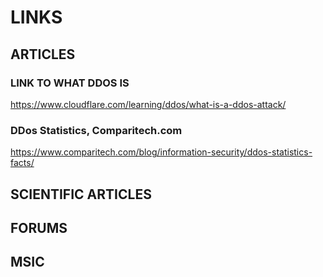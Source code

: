 # LINKS

## ARTICLES

### LINK TO WHAT DDOS IS
https://www.cloudflare.com/learning/ddos/what-is-a-ddos-attack/

### DDos Statistics, Comparitech.com
https://www.comparitech.com/blog/information-security/ddos-statistics-facts/

## SCIENTIFIC ARTICLES

## FORUMS 

## MSIC
